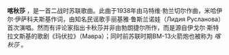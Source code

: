 

**喀秋莎** ，是一首二战时苏联歌曲。此曲于1938年由马特维·勃兰切尔作曲，米哈伊尔·伊萨科夫斯基作词，由知名民谣歌手丽基雅·鲁斯兰诺娃（Лидия
Русланова）首次演唱。然而有评论家指出卡秋莎并非由勃朗捷尔所作，而是源自伊戈尔·斯特拉文斯基的歌剧《玛伏拉》（Мавра）；同时前苏联时期BM-13火箭炮也被称为
_喀秋莎_ 。

